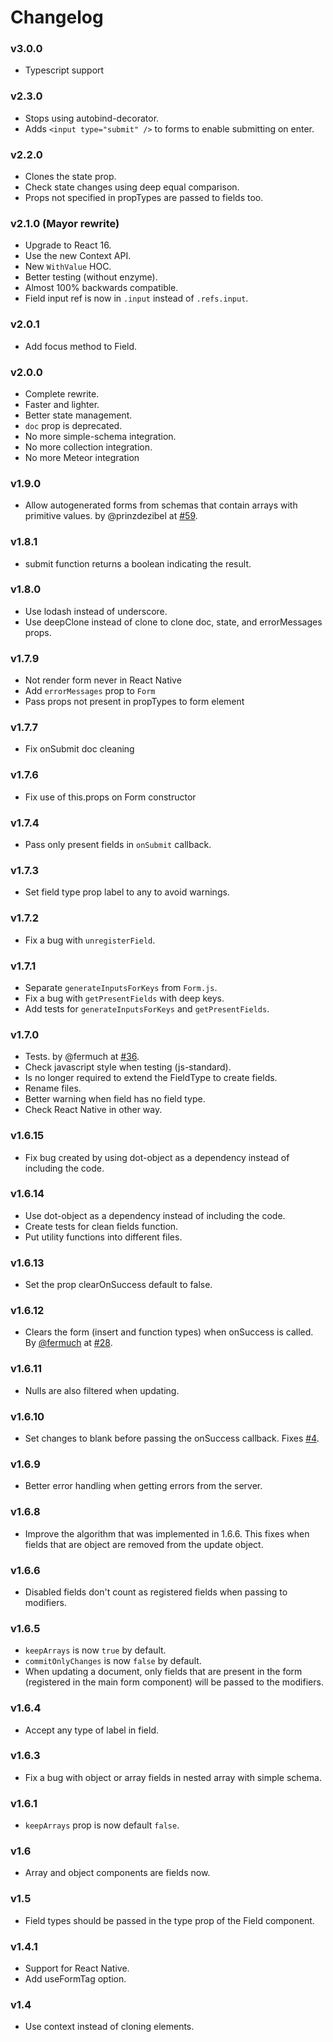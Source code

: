 # Changelog

### v3.0.0

- Typescript support

### v2.3.0

- Stops using autobind-decorator.
- Adds `<input type="submit" />` to forms to enable submitting on enter.

### v2.2.0

- Clones the state prop.
- Check state changes using deep equal comparison.
- Props not specified in propTypes are passed to fields too.

### v2.1.0 (Mayor rewrite)

- Upgrade to React 16.
- Use the new Context API.
- New `WithValue` HOC.
- Better testing (without enzyme).
- Almost 100% backwards compatible.
- Field input ref is now in `.input` instead of `.refs.input`.

### v2.0.1

- Add focus method to Field.

### v2.0.0

- Complete rewrite.
- Faster and lighter.
- Better state management.
- `doc` prop is deprecated.
- No more simple-schema integration.
- No more collection integration.
- No more Meteor integration

### v1.9.0

- Allow autogenerated forms from schemas that contain arrays with primitive values. by @prinzdezibel at [#59](https://github.com/nicolaslopezj/simple-react-form/pull/59).

### v1.8.1

- submit function returns a boolean indicating the result.

### v1.8.0

- Use lodash instead of underscore.
- Use deepClone instead of clone to clone doc, state, and errorMessages props.

### v1.7.9

- Not render form never in React Native
- Add `errorMessages` prop to `Form`
- Pass props not present in propTypes to form element

### v1.7.7

- Fix onSubmit doc cleaning

### v1.7.6

- Fix use of this.props on Form constructor

### v1.7.4

- Pass only present fields in `onSubmit` callback.

### v1.7.3

- Set field type prop label to any to avoid warnings.

### v1.7.2

- Fix a bug with `unregisterField`.

### v1.7.1

- Separate `generateInputsForKeys` from `Form.js`.
- Fix a bug with `getPresentFields` with deep keys.
- Add tests for `generateInputsForKeys` and `getPresentFields`.

### v1.7.0

- Tests. by @fermuch at [#36](https://github.com/nicolaslopezj/simple-react-form/pull/36).
- Check javascript style when testing (js-standard).
- Is no longer required to extend the FieldType to create fields.
- Rename files.
- Better warning when field has no field type.
- Check React Native in other way.

### v1.6.15

- Fix bug created by using dot-object as a dependency instead of including the code.

### v1.6.14

- Use dot-object as a dependency instead of including the code.
- Create tests for clean fields function.
- Put utility functions into different files.

### v1.6.13

- Set the prop clearOnSuccess default to false.

### v1.6.12

- Clears the form (insert and function types) when onSuccess is called. By [@fermuch](https://github.com/fermuch) at [#28](https://github.com/nicolaslopezj/simple-react-form/pull/28).

### v1.6.11

- Nulls are also filtered when updating.

### v1.6.10

- Set changes to blank before passing the onSuccess callback. Fixes [#4](https://github.com/nicolaslopezj/simple-react-form/issues/4).

### v1.6.9

- Better error handling when getting errors from the server.

### v1.6.8

- Improve the algorithm that was implemented in 1.6.6. This fixes when fields that
  are object are removed from the update object.

### v1.6.6

- Disabled fields don't count as registered fields when passing to modifiers.

### v1.6.5

- `keepArrays` is now `true` by default.
- `commitOnlyChanges` is now `false` by default.
- When updating a document, only fields that are present in the form (registered
  in the main form component) will be passed to the modifiers.

### v1.6.4

- Accept any type of label in field.

### v1.6.3

- Fix a bug with object or array fields in nested array with simple schema.

### v1.6.1

- `keepArrays` prop is now default `false`.

### v1.6

- Array and object components are fields now.

### v1.5

- Field types should be passed in the type prop of the Field component.

### v1.4.1

- Support for React Native.
- Add useFormTag option.

### v1.4

- Use context instead of cloning elements.
